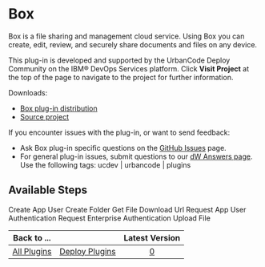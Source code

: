 
Box
===

Box is a file sharing and management cloud service. Using Box you can create, edit, review, and securely share documents and files on any device.

This plug-in is developed and supported by the UrbanCode Deploy Community on the IBM® DevOps Services platform. Click **Visit Project** at the top of the page to navigate to the project for further information.

Downloads:

* [Box plug-in distribution](https://github.com/UrbanCode/Box-UCD/releases)
* [Source project](https://github.com/UrbanCode/Box-UCD)

If you encounter issues with the plug-in, or want to send feedback:

* Ask Box plug-in specific questions on the [GitHub Issues](https://github.com/UrbanCode/Box-UCD/issues) page.
* For general plug-in issues, submit questions to our [dW Answers page](https://developer.ibm.com/answers/smart-spaces/23/urbancode.html). Use the following tags: ucdev | urbancode | plugins


Available Steps
---------------

Create App User Create Folder Get File Download Url Request App User Authentication Request Enterprise Authentication Upload File



|Back to ...||Latest Version|
| :---: | :---: | :---: |
|[All Plugins](../../index.md)|[Deploy Plugins](../README.md)|[0]()|
